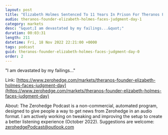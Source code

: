 ```yaml
---
layout: post
title: "Elizabeth Holmes Sentenced To 11 Years In Prison For Theranos Fraud"
audio: theranos-founder-elizabeth-holmes-faces-judgment-day-1
category: markets
desc: "&quot;I am devastated by my failings...&quot;"
duration: 00:03:31
length: 211
datetime: Fri, 18 Nov 2022 22:21:00 +0000
tags: podcast
guid: theranos-founder-elizabeth-holmes-faces-judgment-day-0
order: 2
---
```

&quot;I am devastated by my failings...&quot;

Link: [https://www.zerohedge.com/markets/theranos-founder-elizabeth-holmes-faces-judgment-day](https://www.zerohedge.com/markets/theranos-founder-elizabeth-holmes-faces-judgment-day)

About: The Zerohedge Podcast is a non-commercial, automated program, designed to give people a way to get news from Zerohedge in an audio format.  I am actively working on tweaking and improving the setup to create a better listening experience (October 2022).  Suggestions are welcome: [zerohedgePodcast@outlook.com](mailto:zerohedgePodcast@outlook.com)
